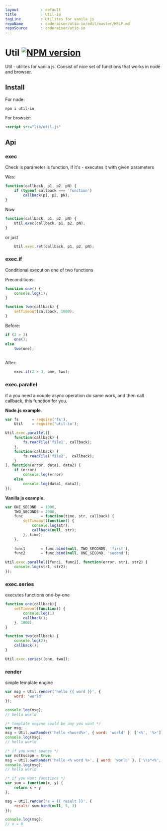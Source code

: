 ```yaml
---
layout          : default
title           : Util-io
tagLine         : Utilites for vanila js
repoName        : coderaiser/utio-io/edit/master/HELP.md
repoSource      : coderaiser/utio-io
---
```


# Util [![NPM version][NPMIMGURL]][NPMURL]
[NPMIMGURL]:                https://badge.fury.io/js/util-io.png
[NPM_INFO_IMG]:             https://nodei.co/npm/util-io.png?downloads=true&&stars
[NPMURL]:                   https://npmjs.org/package/util-io "npm"

Util - utilites for vanila js. Consist of nice set of functions that works in node and browser.

## Install
For node:

```
npm i util-io
```
For browser:

```html
<script src="lib/util.js"
```

## Api

### exec
Check is parameter is function, if it's - executes it with given parameters

Was:

```js
function(callback, p1, p2, pN) {
    if (typeof callback === 'function')
        callback(p1, p2, pN);
}
```

Now

```js
function(callback, p1, p2, pN) {
    Util.exec(callback, p1, p2, pN);
}
```

or just

```js
    Util.exec.ret(callback, p1, p2, pN);
```

### exec.if
Conditional execution one of two functions

Preconditions:

```js
function one() {
    console.log(1);
}

function two(callback) {
    setTimeout(callback, 1000);
}
```


Before:

```js
if (2 > 3)
    one();
else
    two(one);
    
```

After:

```js
    exec.if(2 > 3, one, two);
```

### exec.parallel
if a you need a couple async operation do same work, and then call callback, this function for you.

**Node.js example**.

```js
var fs      = require('fs'),
    Util    = require('util-io');

Util.exec.parallel([
    function(callback) {
        fs.readFile('file1', callback);
    },
    function(callback) {
        fs.readFile('file2',  callback);
    }
], function(error, data1, data2) {
    if (error)
        console.log(error)
    else
        console.log(data1, data2);
});
```
**Vanilla js example.**

```js
var ONE_SECOND  = 1000,
    TWO_SECONDS = 2000,
    func        = function(time, str, callback) {
        setTimeout(function() {
            console.log(str);
            callback(null, str);
        }, time);
    },
    
    func1       = func.bind(null, TWO_SECONDS, 'first'),
    func2       = func.bind(null, ONE_SECOND, 'second');

Util.exec.parallel([func1, func2], function(error, str1, str2) {
    console.log(str1, str2);
});
```

### exec.series
executes functions one-by-one

```js
function one(callback){
    setTimeout(function() {
        console.log(1)
        callback();
    }, 1000);
}

function two(callback) {
    console.log(2);
    callback();
}

Util.exec.series([one, two]);
```

### render
simple template engine

```js
var msg = Util.render('hello {{ word }}', {
    word: 'world'
});

console.log(msg);
// hello world
```

```js
/* template engine could be any you want */
var msg;
msg = Util.ownRender('hello <%word%>', { word: 'world' }, ['<%', '%>']);
console.log(msg);
// hello world

/* if you want spaces */
var notEscape = true;
msg = Util.ownRender('hello <% word %>', { word: 'world' }, ['\\s*<%', '\\s*%>'], notEscape);
console.log(msg);
// hello world

/* if you want functions */
var sum = function(x, y) {
    return x + y
};

msg = Util.render('x = {{ result }}', {
    result: sum.bind(null, 5, 3)
});

console.log(msg);
// x = 8
```
